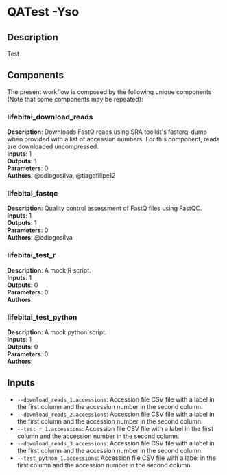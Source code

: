 # QATest -Yso

## Description

Test

## Components

The present workflow is composed by the following unique components (Note that some components may be repeated):

### lifebitai_download_reads

**Description**: Downloads FastQ reads using SRA toolkit's fasterq-dump when provided with a list of accession numbers. For this component, reads are downloaded uncompressed.\
**Inputs**: 1\
**Outputs**: 1\
**Parameters**: 0\
**Authors**: @odiogosilva, @tiagofilipe12

### lifebitai_fastqc

**Description**: Quality control assessment of FastQ files using FastQC.\
**Inputs**: 1\
**Outputs**: 1\
**Parameters**: 0\
**Authors**: @odiogosilva

### lifebitai_test_r

**Description**: A mock R script.\
**Inputs**: 1\
**Outputs**: 0\
**Parameters**: 0\
**Authors**: 

### lifebitai_test_python

**Description**: A mock python script.\
**Inputs**: 1\
**Outputs**: 0\
**Parameters**: 0\
**Authors**: 

## Inputs

- `--download_reads_1.accessions`: Accession file CSV file with a label in the first column and the accession number in the second column.
- `--download_reads_2.accessions`: Accession file CSV file with a label in the first column and the accession number in the second column.
- `--test_r_1.accessions`: Accession file CSV file with a label in the first column and the accession number in the second column.
- `--download_reads_3.accessions`: Accession file CSV file with a label in the first column and the accession number in the second column.
- `--test_python_1.accessions`: Accession file CSV file with a label in the first column and the accession number in the second column.
